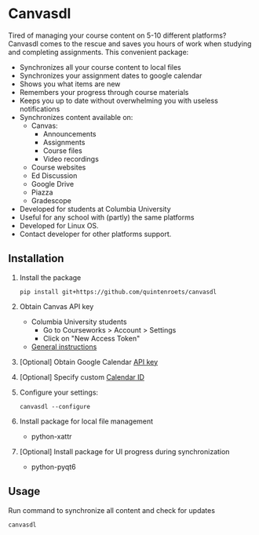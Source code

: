 # Canvasdl

Tired of managing your course content on 5-10 different platforms? 
Canvasdl comes to the rescue and saves you hours of work when studying and completing assignments.
This convenient package:
- Synchronizes all your course content to local files
- Synchronizes your assignment dates to google calendar
- Shows you what items are new
- Remembers your progress through course materials
- Keeps you up to date without overwhelming you with useless notifications
- Synchronizes content available on:
   - Canvas:
     - Announcements
     - Assignments
     - Course files
     - Video recordings
   - Course websites
   - Ed Discussion
   - Google Drive
   - Piazza
   - Gradescope
- Developed for students at Columbia University 
- Useful for any school with (partly) the same platforms
- Developed for Linux OS. 
- Contact developer for other platforms support.

## Installation

1) Install the package
    ```shell
    pip install git+https://github.com/quintenroets/canvasdl
    ```
2) Obtain Canvas API key
    - Columbia University students
      - Go to Courseworks > Account > Settings
      - Click on "New Access Token"
    - [General instructions](https://community.canvaslms.com/t4/Admin-Guide/How-do-I-add-a-developer-API-key-for-an-account/ta-p/259)

3) [Optional] Obtain Google Calendar [API key](https://developers.google.com/calendar/api/quickstart/python#authorize_credentials_for_a_desktop_application)
4) [Optional] Specify custom [Calendar ID](https://xfanatical.com/blog/how-to-find-your-google-calendar-id/)
5) Configure your settings:
   ```shell
   canvasdl --configure
   ```
6) Install package for local file management
   - python-xattr
7) [Optional] Install package for UI progress during synchronization
   - python-pyqt6

## Usage
Run command to synchronize all content and check for updates
```shell
canvasdl
```
